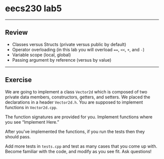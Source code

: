 # eecs230 lab5

---------
Review
---------
- Classes versus Structs (private versus public by default)
- Operator overloading (in this lab you will overload `==`, `<<`, `+`, and `-`)
- Variable scope (local, global)
- Passing argument by reference (versus by value)

---------
Exercise
---------

We are going to implement a class `Vector2d` which is composed of two private data members, constructors, getters, and setters. We placed the declarations in a header `Vector2d.h`. You are supposed to implement functions in `Vector2d.cpp`.

The function signatures are provided for you. Implement functions where you see “Implement Here.”

After you've implemented the functions, if you run the tests then they should pass.

Add more tests in `tests.cpp` and test as many cases that you come up with. Become familiar with the code, and modify as you see fit. Ask questions!
